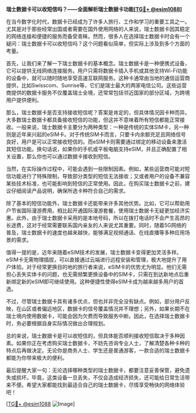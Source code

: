 **瑞士数据卡可以收短信吗？——全面解析瑞士数据卡功能[[TG💪+ @esim1088](https://t.me/s/esim1088)]**

在当今数字化时代，数据卡已经成为了许多人旅行、工作和学习的重要工具之一。尤其是对于那些经常出国或者需要在国外使用网络的人来说，瑞士数据卡因其稳定的网络连接和便捷的服务而备受青睐。然而，很多人在选择瑞士数据卡时会有一个疑问：瑞士数据卡可以收短信吗？这个问题看似简单，但实际上涉及到多个方面的考量。

首先，让我们来了解一下瑞士数据卡的基本概念。瑞士数据卡是一种便携式设备，它可以提供无线网络连接服务。用户只需将数据卡插入手机或其他支持Wi-Fi功能的设备中，就可以随时随地享受高速互联网服务。这种卡通常由当地的通信运营商提供，比如Swisscom、Sunrise等，它们是瑞士最大的两家电信公司。这些运营商提供的数据卡服务不仅覆盖瑞士全境，还常常包括邻近国家的部分区域，为跨境用户提供便利。

那么，瑞士数据卡是否支持接收短信呢？答案是肯定的，但具体情况因卡种而异。大多数瑞士数据卡都具备接收短信的功能，但这并不意味着所有短信都能正常接收。一般来说，瑞士数据卡主要分为两种类型：一种是传统的实体SIM卡，另一种则是近年来兴起的eSIM卡。对于传统SIM卡而言，只要卡内余额充足且网络信号良好，用户是可以正常接收短信的。而eSIM卡则需要通过绑定的移动设备来激活其短信功能。换句话说，如果你的手机或平板电脑支持eSIM，并且正确配置了相关设置，那么你也可以通过数据卡接收到短信。

当然，在实际操作过程中，可能会遇到一些限制因素。例如，某些运营商可能对短信功能进行了特殊限制，导致部分类型的短信无法接收；又或者用户的设备不兼容某些技术标准，也可能影响到短信的正常使用。因此，在购买瑞士数据卡之前，建议仔细阅读产品说明，确保所选卡种符合自己的需求。

除了基本的短信功能外，瑞士数据卡还能带来许多其他优势。比如，它可以帮助用户节省国际漫游费用。相比起开通国际漫游套餐，使用瑞士数据卡无疑更加经济实惠。此外，由于瑞士数据卡采用的是本地号码，所以在拨打电话时不会产生高昂的长途费，这对于经常需要联系国内亲友的人来说尤其重要。同时，随着5G网络的普及，瑞士数据卡的速度也越来越快，能够满足视频通话、在线直播等多种应用场景的需求。

值得一提的是，近年来随着eSIM技术的发展，瑞士数据卡变得更加灵活多样。eSIM卡无需物理插拔，可以直接通过云端进行远程安装和管理，极大地提升了用户体验。对于经常更换目的地的旅行者来说，eSIM卡的优势尤为明显。他们无需担心丢失实体卡的问题，也无需频繁更换设备中的SIM卡，只需在到达新地点后重新绑定新的eSIM即可继续使用。这种便捷性使得eSIM卡成为越来越多用户的首选。

不过，尽管瑞士数据卡具有诸多优点，但也并非完全没有缺点。例如，部分用户反映，在山区或者偏远地区，数据卡的信号覆盖情况并不理想；另外，如果长期不在瑞士境内使用数据卡，可能会因为欠费而导致服务中断。因此，在选择瑞士数据卡时，务必要根据自身实际情况做出合理规划。

总的来说，瑞士数据卡是可以收短信的，但具体能否顺利接收短信取决于多种因素。如果你正在考虑购买瑞士数据卡，不妨先咨询专业人士，了解清楚各种卡种的特点后再做决定。无论你是商务人士、学生还是普通游客，一款合适的瑞士数据卡都能为你带来极大的便利。

最后提醒大家一句：无论选择哪种类型的瑞士数据卡，都要注意妥善保管，避免遗失或损坏。毕竟，这类设备一旦丢失，不仅会造成经济损失，还可能给日常生活带来不便。希望大家都能找到最适合自己的瑞士数据卡，尽情享受畅快的网络体验吧！

[[TG💪+ @esim1088](https://t.me/s/esim1088) ![Image](https://i.postimg.cc/4NQfJmqS/Snipaste-2025-05-13-00-14-12.png)]